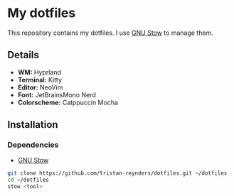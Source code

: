 # My dotfiles

This repository contains my dotfiles. I use [GNU Stow](https://www.gnu.org/software/stow/) to manage them.

## Details
- **WM:** Hyprland
- **Terminal:** Kitty
- **Editor:** NeoVim
- **Font:** JetBrainsMono Nerd
- **Colorscheme:** Catppuccin Mocha

## Installation

### Dependencies
- [GNU Stow](https://www.gnu.org/software/stow/)

```bash
git clone https://github.com/tristan-reynders/dotfiles.git ~/dotfiles
cd ~/dotfiles
stow <tool>
```
